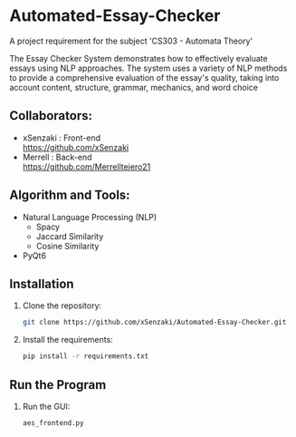 # Automated-Essay-Checker
A project requirement for the subject 'CS303 - Automata Theory'

The Essay Checker System demonstrates how to effectively evaluate essays using NLP approaches. The system uses a variety of NLP methods to provide a comprehensive evaluation of the essay's quality, taking into account content, structure, grammar, mechanics, and word choice

## Collaborators:
* xSenzaki : Front-end\
https://github.com/xSenzaki
* Merrell : Back-end\
https://github.com/Merrelltejero21

## Algorithm and Tools:
* Natural Language Processing (NLP)
    * Spacy
    * Jaccard Similarity
    * Cosine Similarity
* PyQt6

## Installation
1. Clone the repository:
   ```bash
   git clone https://github.com/xSenzaki/Automated-Essay-Checker.git

2. Install the requirements:
    ```bash
    pip install -r requirements.txt

## Run the Program 
1. Run the GUI:
    ```bash
    aes_frontend.py


